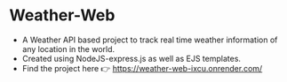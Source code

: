 # Weather-Web

- A Weather API based project to track real time weather information of any location in the world.
- Created using NodeJS-express.js as well as EJS templates.
- Find the project here 👉 https://weather-web-ixcu.onrender.com/

